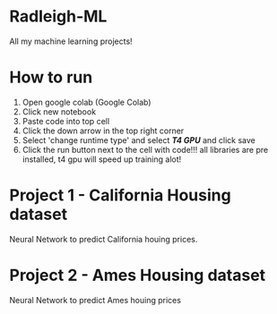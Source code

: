 # Radleigh-ML
All my machine learning projects!

# How to run
1. Open google colab (Google Colab)
2. Click new notebook
3. Paste code into top cell
4. Click the down arrow in the top right corner
5. Select 'change runtime type' and select ***T4 GPU*** and click save
6. Click the run button next to the cell with code!!!
all libraries are pre installed, t4 gpu will speed up training alot!

# Project 1 - California Housing dataset
Neural Network to predict California houing prices.
# Project 2 - Ames Housing dataset
Neural Network to predict Ames houing prices

